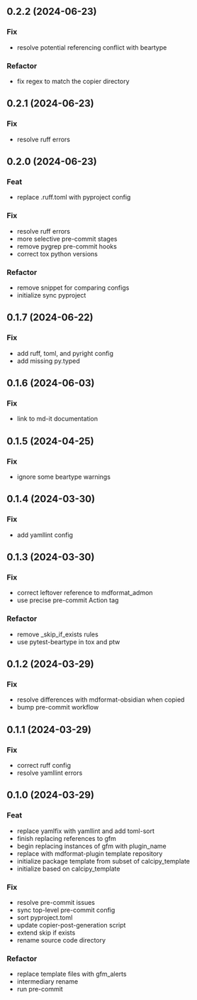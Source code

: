 ## 0.2.2 (2024-06-23)

### Fix

- resolve potential referencing conflict with beartype

### Refactor

- fix regex to match the copier directory

## 0.2.1 (2024-06-23)

### Fix

- resolve ruff errors

## 0.2.0 (2024-06-23)

### Feat

- replace .ruff.toml with pyproject config

### Fix

- resolve ruff errors
- more selective pre-commit stages
- remove pygrep pre-commit hooks
- correct tox python versions

### Refactor

- remove snippet for comparing configs
- initialize sync pyproject

## 0.1.7 (2024-06-22)

### Fix

- add ruff, toml, and pyright config
- add missing py.typed

## 0.1.6 (2024-06-03)

### Fix

- link to md-it documentation

## 0.1.5 (2024-04-25)

### Fix

- ignore some beartype warnings

## 0.1.4 (2024-03-30)

### Fix

- add yamllint config

## 0.1.3 (2024-03-30)

### Fix

- correct leftover reference to mdformat_admon
- use precise pre-commit Action tag

### Refactor

- remove _skip_if_exists rules
- use pytest-beartype in tox and ptw

## 0.1.2 (2024-03-29)

### Fix

- resolve differences with mdformat-obsidian when copied
- bump pre-commit workflow

## 0.1.1 (2024-03-29)

### Fix

- correct ruff config
- resolve yamllint errors

## 0.1.0 (2024-03-29)

### Feat

- replace yamlfix with yamllint and add toml-sort
- finish replacing references to gfm
- begin replacing instances of gfm with plugin_name
- replace with mdformat-plugin template repository
- initialize package template from subset of calcipy_template
- initialize based on calcipy_template

### Fix

- resolve pre-commit issues
- sync top-level pre-commit config
- sort pyproject.toml
- update copier-post-generation script
- extend skip if exists
- rename source code directory

### Refactor

- replace template files with gfm_alerts
- intermediary rename
- run pre-commit
